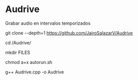 # Audrive
Grabar audio en intervalos temporizados

git clone --depth=1 https://github.com/JairoSalazarV/Audrive

cd /Audrive/

mkdir FILES

chmod a+x autorun.sh

g++ Audrive.cpp -o Audrive

